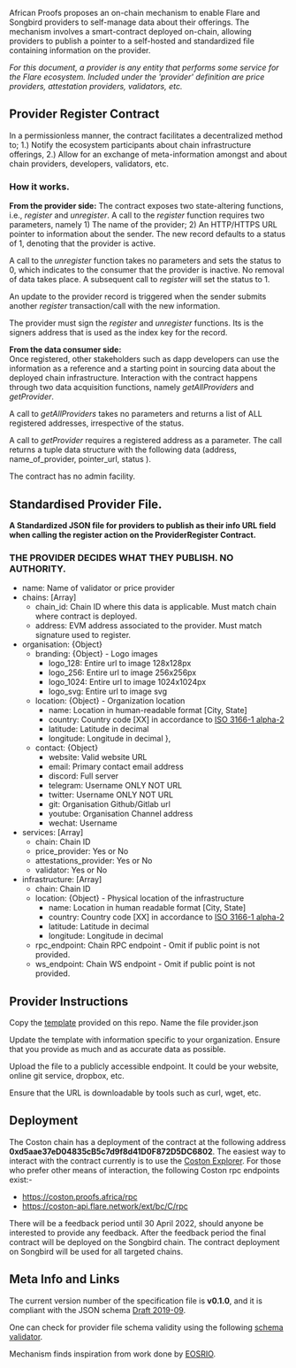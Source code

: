 African Proofs proposes an on-chain mechanism to enable Flare and Songbird providers to self-manage data about their offerings. The mechanism involves a smart-contract deployed on-chain, allowing providers to publish a pointer to a self-hosted and standardized file containing information on the provider. 

*For this document, a provider is any entity that performs some service for the Flare ecosystem. Included under the 'provider' definition are price providers, attestation providers, validators, etc.*

## Provider Register Contract
In a permissionless manner, the contract facilitates a decentralized method to; 1.) Notify the ecosystem participants about chain infrastructure offerings, 2.) Allow for an exchange of meta-information amongst and about chain providers, developers, validators, etc.

### How it works.

**From the provider side:**
The contract exposes two state-altering functions, i.e., *register* and *unregister*. 
A call to the *register* function requires two parameters, namely 1) The name of the provider; 2) An HTTP/HTTPS URL pointer to information about the sender. The new record defaults to a status of 1, denoting that the provider is active. 

A call to the *unregister* function takes no parameters and sets the status to 0, which indicates to the consumer that the provider is inactive. No removal of data takes place. A subsequent call to *register* will set the status to 1.

An update to the provider record is triggered when the sender submits another *register* transaction/call with the new information.

The provider must sign the *register* and *unregister* functions. Its is the signers address that is used as the index key for the record.

**From the data consumer side:**   
Once registered, other stakeholders such as dapp developers can use the information as a reference and a starting point in sourcing data about the deployed chain infrastructure. Interaction with the contract happens through two data acquisition functions, namely *getAllProviders* and *getProvider*.

A call to *getAllProviders* takes no parameters and returns a list of ALL registered addresses, irrespective of the status.

A call to *getProvider* requires a registered address as a parameter. The call returns a tuple data structure with the following data (address, name_of_provider, pointer_url, status ).

The contract has no admin facility.


## Standardised Provider File.
**A Standardized JSON file for providers to publish as their info URL field when calling the register action on the ProviderRegister Contract.**

### THE PROVIDER DECIDES WHAT THEY PUBLISH. NO AUTHORITY.

- name: Name of validator or price provider
- chains: [Array]
    - chain_id: Chain ID where this data is applicable. Must match chain where contract is deployed.
    - address: EVM address associated to the provider. Must match signature used to register.
- organisation: {Object}
  - branding: {Object} - Logo images
      - logo_128: Entire url to image 128x128px
      - logo_256: Entire url to image 256x256px 
      - logo_1024: Entire url to image 1024x1024px
      - logo_svg: Entire url to image svg
   - location: {Object} - Organization location
      - name: Location in human-readable format [City, State]
      - country: Country code [XX] in accordance to [ISO 3166-1 alpha-2](https://en.wikipedia.org/wiki/ISO_3166-1_alpha-2)
      - latitude: Latitude in decimal
      - longitude: Longitude in decimal
    },
  - contact: {Object} 
    - website: Valid website URL
    - email: Primary contact email address
    - discord: Full server
    - telegram: Username ONLY NOT URL
    - twitter: Username ONLY NOT URL
    - git: Organisation Github/Gitlab url
    - youtube: Organisation Channel address
    - wechat: Username
- services: [Array]
  - chain: Chain ID
  - price_provider: Yes or No
  - attestations_provider: Yes or No
  - validator: Yes or No
- infrastructure: [Array]
    - chain: Chain ID
    - location: {Object} - Physical location of the infrastructure
        - name: Location in human readable format [City, State]
        - country: Country code [XX] in accordance to [ISO 3166-1 alpha-2](https://en.wikipedia.org/wiki/ISO_3166-1_alpha-2)
        - latitude: Latitude in decimal
        - longitude: Longitude in decimal
    - rpc_endpoint: Chain RPC endpoint - Omit if public point is not provided.
    - ws_endpoint: Chain WS endpoint - Omit if public point is not provided.

## Provider Instructions 
Copy the [template](https://github.com/africanproofs/provider-register/blob/main/assets/provider.template.json) provided on this repo. Name the file provider.json

Update the template with information specific to your organization. Ensure that you provide as much and as accurate data as possible.

Upload the file to a publicly accessible endpoint. It could be your website, online git service, dropbox, etc.

Ensure that the URL is downloadable by tools such as curl, wget, etc.

## Deployment

The Coston chain has a deployment of the contract at the following address **0xd5aae37eD04835cB5c7d9f8d41D0F872D5DC6802**. 
The easiest way to interact with the contract currently is to use the [Coston Explorer](https://coston-explorer.flare.network/address/0xd5aae37eD04835cB5c7d9f8d41D0F872D5DC6802/transactions). 
For those who prefer other means of interaction, the following Coston rpc endpoints exist:-
- https://coston.proofs.africa/rpc
- https://coston-api.flare.network/ext/bc/C/rpc


There will be a feedback period until 30 April 2022, should anyone be interested to provide any feedback.
After the feedback period the final contract will be deployed on the Songbird chain. The contract deployment on Songbird will be used for all targeted chains.

## Meta Info and Links
The current version number of the specification file is **v0.1.0**, and it is compliant with the JSON schema [Draft 2019-09](https://json-schema.org/specification-links.html#2019-09-formerly-known-as-draft-8).

One can check for provider file schema validity using the following [schema validator](https://www.jsonschemavalidator.net/).

Mechanism finds inspiration from work done by [EOSRIO](https://eosrio.io/).
